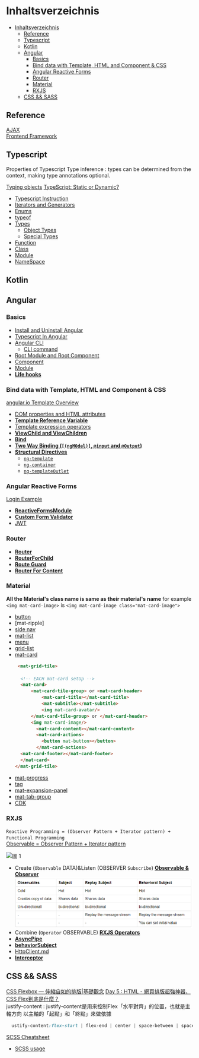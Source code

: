 # Inhaltsverzeichnis

- [Inhaltsverzeichnis](#inhaltsverzeichnis)
  - [Reference](#reference)
  - [Typescript](#typescript)
  - [Kotlin](#kotlin)
  - [Angular](#angular)
    - [Basics](#basics)
    - [Bind data with Template, HTML and Component & CSS](#bind-data-with-template-html-and-component--css)
    - [Angular Reactive Forms](#angular-reactive-forms)
    - [Router](#router)
    - [Material](#material)
    - [RXJS](#rxjs)
  - [CSS && SASS](#css--sass)

## Reference
[AJAX](https://wcc723.github.io/development/2020/10/01/about-ajax-2/)   
[Frontend Framework](https://developer.mozilla.org/zh-TW/docs/Learn/Tools_and_testing/Client-side_JavaScript_frameworks/Introduction)
## Typescript
Properties of Typescript 
Type inference : types can be determined from the context, making type annotations optional.

[Typing objects](https://exploringjs.com/tackling-ts/ch_typing-objects.html)
[TypeScript: Static or Dynamic?](https://itnext.io/typescript-static-or-dynamic-64bceb50b93e)

- [Typescript Instruction](Typescript/TypescriptIntroduction.md)
- [Iterators and Generators](Typescript/iter.md)
- [Enums](Typescript/enums.md)
- [typeof](Typescript/typeof.md)
- [Types](Typescript/Types.md)
  - [Object Types](Typescript/Object%20Types.md)
  - [Special Types](Typescript/specialType.md) 
- [Function](Typescript/Function.md)
- [Class](Typescript/Class.md)
- [Module](Typescript/module.md)
- [NameSpace](Typescript/namespace.md)


## Kotlin

## Angular
### Basics
- [Install and Uninstall Angular](Angular/Install&UninstallAngular.md)  
- [Typescript In Angular](Typescript/TypeScriptAndAngular.md)
- [Angular CLI](AngularCLI.md)  
  - [CLI command](https://blog.poychang.net/note-angular-cli/)    
- [Root Module and Root Component](ApplicationActs.md)  
- [Component](Angular/Component.md)  
- [Module](Angular/ngModule.md)  
- **[Life hooks](Angular/lifeHooks.md)**  
### Bind data with Template, HTML and Component & CSS 
[angular.io Template Overview](https://angular.io/guide/template-overview)

- [DOM properties and HTML attributes](Angular/domPropHTMLattr.md) 
- **[Template Reference Variable](Angular/templateVariable.md)**
- [Template expression operators](Angular/templateOperator.md)
- **[ViewChild and ViewChildren](Angular/viewchild.md)**
- **[Bind](Angular/Binding.md)**
- **[Two Way Binding (`[(ngMOdel)]`, `@input` and `@Output`)](Angular/TwoWayBinding.md)**
- **[Structural Directives](Angular/Structural%20Directives.md)**  
  - [`ng-template`](Angular/ng-template.md)
  - [`ng-container`](Angular/ng-container.md)
  - [`ng-templateOutlet`](Angular/ngTemplateOutlet.md)

### Angular Reactive Forms
[Login Example](https://jasonwatmore.com/post/2020/07/18/angular-10-user-registration-and-login-example-tutorial)    

- **[ReactiveFormsModule](Angular/ReactiveFormsModule.md)** 
- **[Custom Form Validator](Angular/Validator.md)**
- [JWT](Angular/JWT.md)    

### Router

- **[Router](AngularRouter/Router.md)**   
- **[RouterForChild](AngularRouter/RouterForChild.md)**
- **[Route Guard](AngularRouter/Route_Guard.md)**  
- **[Router For Content](AngularRouter/RouterForContentLoading.md)** 

### Material 

**All the Material's class name is same as their material's name** for example `<img mat-card-image>` is `<img mat-card-image class="mat-card-image">`

- [button](Material/button.md)
- [mat-ripple]
- [side nav](Material/sidenav.md)
- [mat-list](Material/matlist.md)
- [menu](Material/menu.md)
- [grid-list](Material/gridlist.md)
- [mat-card](Material/matCard.md)
  ```html
   <mat-grid-tile>
    
    <!-- EACH mat-card setUp -->
    <mat-card>
        <mat-card-tile-group> or <mat-card-header>
            <mat-card-title></mat-card-title>
            <mat-subtitle></mat-subtitle>
            <img mat-card-avatar/>
        </mat-card-tile-group> or </mat-card-header>
        <img mat-card-image/>
          <mat-card-content></mat-card-content>
          <mat-card-actions>
            <button mat-button></button>
          </mat-card-actions>
    <mat-card-footer></mat-card-footer>
    </mat-card>
  </mat-grid-tile>
  ```
- [mat-progress](Material/matprogress.md)
- [tag](Material/tag.md)
- [mat-expansion-panel](Material/matexpansionpanel.md)
- [mat-tab-group](Material/matTabGroup.md)
- [CDK](Material/cdk.md)
### RXJS

`Reactive Programming = (Observer Pattern + Iterator pattern) + Functional Programming`   
[Observable = Observer Pattern + Iterator pattern](https://ithelp.ithome.com.tw/articles/10186832)

![圖 1](images/d5969d2ade5869a5374d925c1ec5b53c668f772778f7a54d999bb024032d61c3.png)  
- Create (`Observable` DATA)&Listen (OBSERVER `Subscribe`) **[Observable & Observer](RXJS/Observable&Observer.md)**  
![](images/c642d93d99c835876a635ba71e0a45f31703f47de9b8823f71445a5a00be8954.png)
- Combine (`Operator` OBSERVABLE) **[RXJS Operators](RXJS_Operators.md)** 
- **[AsyncPipe](RXJS/AsyncPipe.md)**
- **[behaviorSubject](RXJS/behaviorSubject.md)**
- [HttpClient.md](Angular/HttpClient.md)   
- **[Interceptor](Angular/Interceptor.md)**  


## CSS && SASS

[CSS Flexbox — 伸縮自如的排版|基礎觀念](https://reurl.cc/AORWkK)
[Day 5 : HTML - 網頁排版超強神器，CSS Flex到底是什麼？](https://ithelp.ithome.com.tw/articles/10267398)  
justify-content : justify-content是用來控制Flex「水平對齊」的位置，也就是主軸方向
以主軸的「起點」和「終點」來做依據
```css
  ustify-content:flex-start | flex-end | center | space-between | space-around | space-evenly;
```
[SCSS Cheatsheet](https://dev.to/finallynero/scss-cheatsheet-7g6)
- [SCSS usage](SCSS/scssUsage.md)


